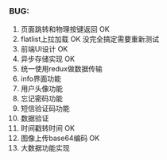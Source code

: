 ### BUG:

1. 页面跳转和物理按键返回 OK
2. flatlist上拉加载 OK 没完全搞定需要重新测试
3. 前端UI设计 OK
4. 异步存储实现 OK
5. 统一使用redux做数据传输
6. info界面功能
7. 用户头像功能
8. 忘记密码功能
9. 短信验证码功能
10. 数据验证
11. 时间戳转时间 OK
12. 图像上传base64编码 OK
14. 大数据功能实现
